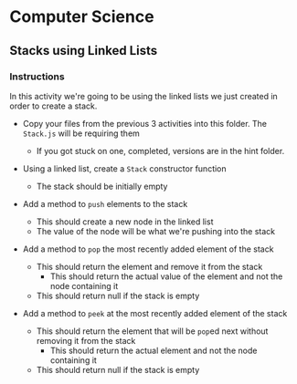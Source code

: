# Computer Science

## Stacks using Linked Lists

### Instructions 

In this activity we're going to be using the linked lists we just created in order to create a stack.

* Copy your files from the previous 3 activities into this folder. The `Stack.js` will be requiring them
    * If you got stuck on one, completed, versions are in the hint folder.

* Using a linked list, create a `Stack` constructor function
    * The stack should be initially empty

* Add a method to `push` elements to the stack
    * This should create a new node in the linked list
    * The value of the node will be what we're pushing into the stack

* Add a method to `pop` the most recently added element of the stack
    * This should return the element and remove it from the stack
        * This should return the actual value of the element and not the node containing it
    * This should return null if the stack is empty
    
* Add a method to `peek` at the most recently added element of the stack
    * This should return the element that will be `pop`ed next without removing it from the stack
        * This should return the actual element and not the node containing it
    * This should return null if the stack is empty
